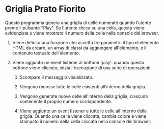 # Griglia Prato Fiorito

Questo programma genera una griglia di celle numerate quando l'utente preme il pulsante "Play". Se l'utente clicca su una cella, questa viene evidenziata e viene mostrato il numero della cella nella console del browser.

1. Viene definita una funzione che accetta tre parametri: il tipo di elemento HTML da creare, un array di classi da aggiungere all'elemento, e il contenuto testuale dell'elemento.

2. Viene aggiunto un event listener al bottone 'play': quando questo bottone viene cliccato, inizia l'esecuzione di una serie di operazioni:

    1. Scompare il messaggio visualizzato.

    4. Vengono rimosse tutte le celle esistenti all'interno della griglia.

    5. Vengono generate nuove celle all'interno della griglia, ciascuna contenente il proprio numero corrispondente.

    6. Viene aggiunto un event listener a tutte le celle all'interno della griglia. Quando una cella viene cliccata, cambia colore e viene stampato il numero della cella cliccata nella console del browser.

